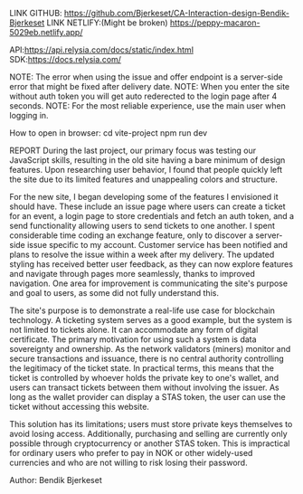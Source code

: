 LINK GITHUB: https://github.com/Bjerkeset/CA-Interaction-design-Bendik-Bjerkeset
LINK NETLIFY:(Might be broken) https://peppy-macaron-5029eb.netlify.app/

API:https://api.relysia.com/docs/static/index.html
SDK:https://docs.relysia.com/

NOTE: The error when using the issue and offer endpoint is a server-side error that might be fixed after delivery date.
NOTE: When you enter the site without auth token you will get auto rederected to the login page after 4 seconds.
NOTE: For the most reliable experience, use the main user when logging in.

How to open in browser:
cd vite-project
npm run dev

REPORT
During the last project, our primary focus was testing our JavaScript skills, resulting in the old site having a bare minimum of design features. Upon researching user behavior, I found that people quickly left the site due to its limited features and unappealing colors and structure.

For the new site, I began developing some of the features I envisioned it should have. These include an issue page where users can create a ticket for an event, a login page to store credentials and fetch an auth token, and a send functionality allowing users to send tickets to one another. I spent considerable time coding an exchange feature, only to discover a server-side issue specific to my account. Customer service has been notified and plans to resolve the issue within a week after my delivery. The updated styling has received better user feedback, as they can now explore features and navigate through pages more seamlessly, thanks to improved navigation. One area for improvement is communicating the site's purpose and goal to users, as some did not fully understand this.

The site's purpose is to demonstrate a real-life use case for blockchain technology. A ticketing system serves as a good example, but the system is not limited to tickets alone. It can accommodate any form of digital certificate. The primary motivation for using such a system is data sovereignty and ownership. As the network validators (miners) monitor and secure transactions and issuance, there is no central authority controlling the legitimacy of the ticket state. In practical terms, this means that the ticket is controlled by whoever holds the private key to one's wallet, and users can transact tickets between them without involving the issuer. As long as the wallet provider can display a STAS token, the user can use the ticket without accessing this website.

This solution has its limitations; users must store private keys themselves to avoid losing access. Additionally, purchasing and selling are currently only possible through cryptocurrency or another STAS token. This is impractical for ordinary users who prefer to pay in NOK or other widely-used currencies and who are not willing to risk losing their password.

Author: Bendik Bjerkeset
